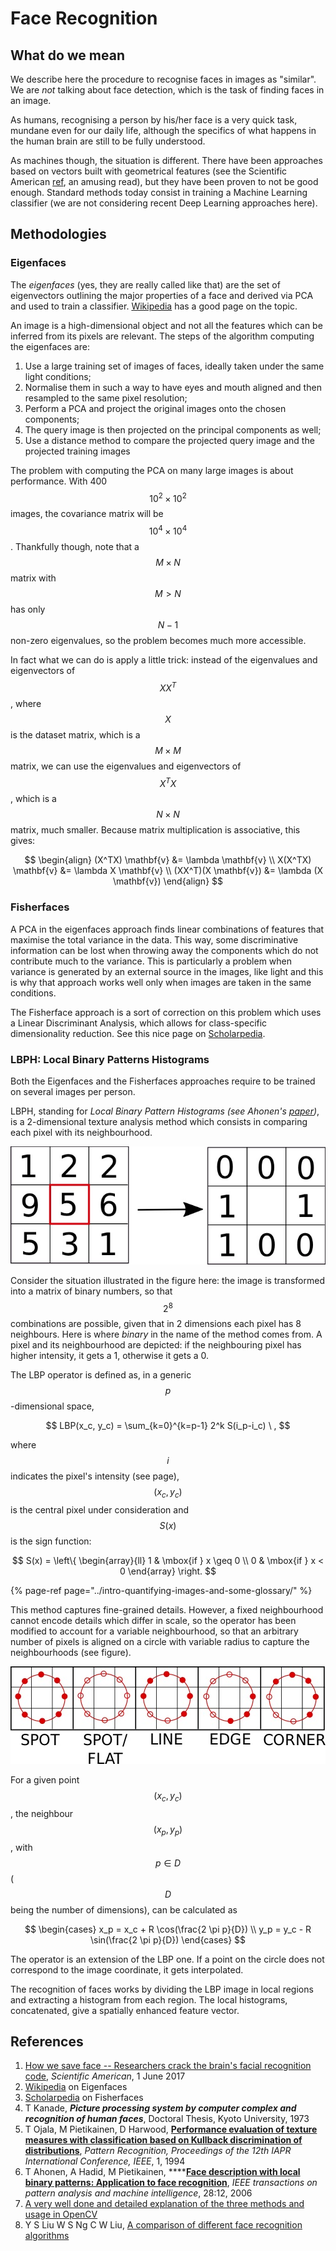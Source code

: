 # Face Recognition

## What do we mean

We describe here the procedure to recognise faces in images as "similar". We are _not_ talking about face detection, which is the task of finding faces in an image.

As humans, recognising a person by his/her face is a very quick task, mundane even for our daily life, although the specifics of what happens in the human brain are still to be fully understood. 

As machines though, the situation is different. There have been approaches based on vectors built with geometrical features \(see the Scientific American [ref](face-recognition.md#references), an amusing read\), but they have been proven to not be good enough. Standard methods today consist in training a Machine Learning classifier \(we are not considering recent Deep Learning approaches here\).

## Methodologies

### Eigenfaces

The _eigenfaces_ \(yes, they are really called like that\) are the set of eigenvectors outlining the major properties of a face and derived via PCA and used to train a classifier. [Wikipedia](face-recognition.md#references) has a good page on the topic.

An image is a high-dimensional object and not all the features which can be inferred from its pixels are relevant. The steps of the algorithm computing the eigenfaces are:

1. Use a large training set of images of faces, ideally taken under the same light conditions;
2. Normalise them in such a way to have eyes and mouth aligned and then resampled to the same pixel resolution;
3. Perform a PCA and project the original images onto the chosen components;
4. The query image is then projected on the principal components as well;
5. Use a distance method to compare the projected query image and the projected training images

The problem with computing the PCA on many large images is about performance. With 400$$10^2 \times 10^2 $$ images, the covariance matrix will be$$10^4 \times 10^4$$. Thankfully though, note that a$$M \times N$$matrix with $$M > N$$has only$$N-1$$non-zero eigenvalues, so the problem becomes much more accessible.

In fact what we can do is apply a little trick: instead of the eigenvalues and eigenvectors of$$XX^T$$, where $$X$$is the dataset matrix, which is a$$M \times M$$matrix, we can use the eigenvalues and eigenvectors of$$X^TX$$, which is a$$N \times N$$matrix, much smaller. Because matrix multiplication is associative, this gives:

$$
\begin{align} (X^TX) \mathbf{v} &= \lambda \mathbf{v} \\ X(X^TX) \mathbf{v} &= \lambda X \mathbf{v} \\ (XX^T)(X \mathbf{v}) &= \lambda (X \mathbf{v}) \end{align}
$$

### Fisherfaces

A PCA in the eigenfaces approach finds linear combinations of features that maximise the total variance in the data. This way, some discriminative information can be lost when throwing away the components which do not contribute much to the variance. This is particularly a problem when variance is generated by an external source in the images, like light and this is why that approach works well only when images are taken in the same conditions.

The Fisherface approach is a sort of correction on this problem which uses a Linear Discriminant Analysis, which allows for class-specific dimensionality reduction. See this nice page on [Scholarpedia](face-recognition.md#references).

### LBPH: Local Binary Patterns Histograms

Both the Eigenfaces and the Fisherfaces approaches require to be trained on several images per person.

LBPH, standing for _Local Binary Pattern Histograms \(_see Ahonen's [paper](face-recognition.md#references)_\)_, is a 2-dimensional texture analysis method which consists in comparing each pixel with its neighbourhood.

![Compare a pixel with its neighbourhood](../../.gitbook/assets/lbph-pixels.jpg)

Consider the situation illustrated in the figure here: the image is transformed into a matrix of binary numbers, so that$$2^8$$combinations are possible, given that in 2 dimensions each pixel has 8 neighbours. Here is where _binary_ in the name of the method comes from. A pixel and its neighbourhood are depicted: if the neighbouring pixel has higher intensity, it gets a 1, otherwise it gets a 0.

The LBP operator is defined as, in a generic$$p$$-dimensional space,

$$
LBP(x_c, y_c) = \sum_{k=0}^{k=p-1} 2^k S(i_p-i_c) \ ,
$$

where$$i$$indicates the pixel's intensity \(see page\),$$(x_c, y_c)$$is the central pixel under consideration and $$S(x)$$is the sign function:

$$
S(x) =
\left\{
    \begin{array}{ll}
        1  & \mbox{if } x \geq 0 \\
        0 & \mbox{if } x < 0
    \end{array}
\right.
$$

{% page-ref page="../intro-quantifying-images-and-some-glossary/" %}

This method captures fine-grained details. However, a fixed neighbourhood cannot encode details which differ in scale, so the operator has been modified to account for a variable neighbourhood, so that an arbitrary number of pixels is aligned on a circle with variable radius to capture the neighbourhoods \(see figure\).

![](../../.gitbook/assets/lbph-circle.jpg)

For a given point$$(x_c, y_c)$$, the neighbour$$(x_p, y_p)$$, with $$p \in D$$ \($$D$$being the number of dimensions\), can be calculated as

$$
\begin{cases}
x_p = x_c + R \cos(\frac{2 \pi p}{D}) \\
y_p = y_c - R \sin(\frac{2 \pi p}{D})
\end{cases}
$$

The operator is an extension of the LBP one. If a point on the circle does not correspond to the image coordinate, it gets interpolated.

The recognition of faces works by dividing the LBP image in local regions and extracting a histogram from each region. The local histograms, concatenated, give a spatially enhanced feature vector.

## References

1.  [How we save face -- Researchers crack the brain's facial recognition code](https://www.scientificamerican.com/article/how-we-save-face-researchers-crack-the-brains-facial-recognition-code/), _Scientific American_, 1 June 2017
2. [Wikipedia](https://en.wikipedia.org/wiki/Eigenface) on Eigenfaces
3. [Scholarpedia](http://www.scholarpedia.org/article/Fisherfaces) on Fisherfaces
4.  T Kanade, _**Picture processing system by computer complex and recognition of human faces**_, Doctoral Thesis, Kyoto University, 1973
5.  T Ojala, M Pietikainen, D Harwood, [**Performance evaluation of texture measures with classification based on Kullback discrimination of distributions**](http://ieeexplore.ieee.org/abstract/document/576366/), _Pattern Recognition, Proceedings of the 12th IAPR International Conference, IEEE_, 1, 1994
6.  T Ahonen, A Hadid, M Pietikainen, ****[**Face description with local binary patterns: Application to face recognition**](https://pdfs.semanticscholar.org/7476/922f1f6b69d9425b013613442bd4ee099fbe.pdf), _IEEE transactions on pattern analysis and machine intelligence_, 28:12, 2006
7.  [A very well done and detailed explanation of the three methods and usage in OpenCV](http://eyalarubas.com/face-detection-and-recognition.html)
8.  Y S Liu W S Ng C W Liu, [A comparison of different face recognition algorithms](http://cs.unc.edu/~chunwei/papers/2009pr_face_recog.pdf)

